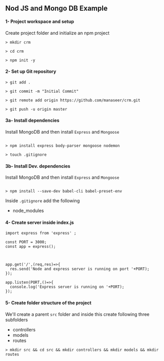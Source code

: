 ## Nod JS and Mongo DB Example

#### 1- Project workspace and setup
Create project folder and initialize an npm project
```
> mkdir crm

> cd crm

> npm init -y

```

#### 2- Set up Git repository

```
> git add .

> git commit -m "Initial Commit"

> git remote add origin https://github.com/manaseer/crm.git

> git push -u origin master

```

#### 3a- Install dependencies
Install MongoDB and then install `Express` and `Mongoose`

```

> npm install express body-parser mongoose nodemon

> touch .gitignore

```
#### 3b- Install Dev. dependencies
Install MongoDB and then install `Express` and `Mongoose`

```

> npm install --save-dev babel-cli babel-preset-env

```


Inside `.gitignore` add the following
- node_modules

#### 4- Create server inside index.js
```
import express from 'express' ;

const PORT = 3000;
const app = express();



app.get('/',(req,res)=>{
  res.send('Node and express server is running on port '+PORT);
});

app.listen(PORT,()=>{
  console.log('Express server is running on '+PORT);
});

```

#### 5- Create folder structure of the project
We'll create a parent `src` folder and inside this create following three subfolders
- controllers 
- models
- routes

```
> mkdir src && cd src && mkdir controllers && mkdir models && mkdir routes

```

